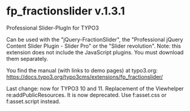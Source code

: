 # fp_fractionslider v.1.3.1

Professional Slider-PlugIn for TYPO3

Can be used with the "jQuery-FractionSlider", the "Professional jQuery Content Slider Plugin - Slider Pro" or the "Slider revolution".
Note: this extension does not include the JavaScript plugins. You must download them separately.

You find the manual (with links to demo pages) at typo3.org:
https://docs.typo3.org/typo3cms/extensions/fp_fractionslider/

Last change: now for TYPO3 10 and 11.
Replacement of the Viewhelper re:addPublicResources. It is now deprecated. Use f:asset.css or f:asset.script instead.